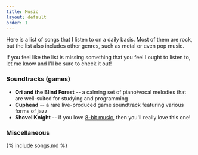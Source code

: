 ```yaml
---
title: Music
layout: default
order: 1
---
```


Here is a list of songs that I listen to on a daily basis. 
Most of them are rock, but the list also includes other genres, such as metal or even pop music.

If you feel like the list is missing something that you feel I ought to listen to, let me know and I'll be sure to check it out!

### Soundtracks (games)
- **Ori and the Blind Forest** -- a calming set of piano/vocal melodies that are well-suited for studying and programming
- **Cuphead** -- a rare live-produced game soundtrack featuring various forms of jazz
- **Shovel Knight** -- if you love [8-bit music](https://en.wikipedia.org/wiki/Chiptune), then you'll really love this one!

### Miscellaneous
{% include songs.md %}
